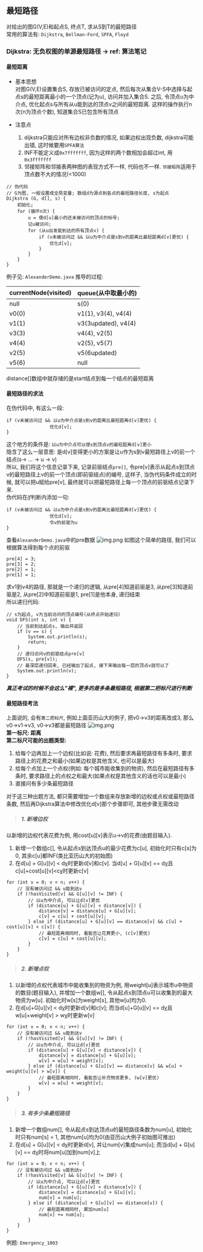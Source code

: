 ## 最短路径
对给出的图G(V,E)和起点S, 终点T, 求从S到T的最短路径  
常用的算法有: `Dijkstra`, `Bellman-Ford`, `SPFA`, `Floyd`

### Dijkstra: 无负权图的单源最短路径 -> ref: 算法笔记
#### 最短距离
* 基本思想  
对图G(V,E)设置集合S, 存放已被访问的定点, 然后每次从集合V-S中选择与起点s的最短距离最小的一个顶点(记为u), 访问并加入集合S. 之后, 令顶点u为中介点, 优化起点s与所有从u能到达的顶点v之间的最短距离. 这样的操作执行n次(n为顶点个数), 知道集合S已包含所有顶点  

* 注意点
    1. dijkstra只能应对所有边权非负数的情况, 如果边权出现负数, dijkstra可能出错, 这时候要用`SPFA算法`
    2. INF不能定义成`0x7fffffff`, 因为这样的两个数相加会超过int, 用`0x3fffffff`
    3. 邻接矩阵和邻接表两种图的表现方式不一样, 代码也不一样. `邻接矩阵`适用于顶点数不大的情况(<1000)

```
// 伪代码
// G为图, 一般设置成全局变量; 数组d为源点到各点的最短路径长度, s为起点
Dijkstra (G, d[], s) {
    初始化;
    for (循环n次) {
        u = 使d[u]最小的还未被访问的顶点的标号;
        记u被访问;
        for (从u出发能到达的所有顶点v) {
            if (v未被访问过 && 以u为中介点是s到v的距离比最短距离d[v]更优) {
                优化d[v];
            }
        }
    }
}
```
例子见: `AlexanderDemo.java`
推导的过程:

| currentNode(visited)| queue(从中取最小的)|
| ---- | ---- |
| null | s(0) |
| v0(0) | v1(1), v3(4), v4(4) |
| v1(1) | v3(3updated), v4(4) |
| v3(3) | v4(4), v2(5) |
| v4(4) | v2(5), v5(7) |
| v2(5) | v5(6updated) |
| v5(6) | null |

distance[]数组中就存储的是start结点到每一个结点的最短距离

#### 最短路径的求法
在伪代码中, 有这么一段:
```
if (v未被访问过 && 以u为中介点是s到v的距离比最短距离d[v]更优) {
                优化d[v];
}
```
这个地方的条件是: `以u为中介点可以使s到顶点v的最短距离d[v]更小`  
隐含了这么一层意思: 是d[v]变得更小的方案是让u作为s到v最短路径上v的前一个结点(s-> ... -> u -> v)  
所以, 我们将这个信息记录下来, 记录前驱结点`pre[]`, 令pre[v]表示从起点s到顶点v的最短路径上v的前一个顶点(即前驱结点)的编号, 这样子, 当伪代码条件成立的时候, 就可以把u赋给pre[v], 最终就可以把最短路径上每一个顶点的前驱结点记录下来.  
伪代码在*if*判断内添加一句:  
```
if (v未被访问过 && 以u为中介点是s到v的距离比最短距离d[v]更优) {
                优化d[v];
                令v的前驱为u
}
```
查看`AlexanderDemo.java`中的pre数据
![img.png](../img/graph/img.png)
如图这个简单的路径, 我们可以根据算法得到每个点的前驱
```
pre[4] = 3;
pre[3] = 2;
pre[2] = 1;
pre[1] = 1;
```
求v1到v4的路径, 那就是一个递归的逻辑, 从pre[4]知道前驱是3, 从pre[3]知道前驱是2, 从pre[2]中知道前驱是1, pre[1]是他本身, 递归结束  
所以递归代码:
```
// s为起点, v为当前访问的顶点编号(从终点开始递归)
void DFS(int s, int v) {
    // 当前到达起点s, 输出并返回
    if (v == s) {
        System.out.println(s);
        return;
    }
    // 递归访问v的前驱结点pre[v]
    DFS(s, pre[v]);
    // 最深层递归回来, 已经输出了起点, 接下来输出每一层的顶点v就可以了
    System.out.println(v);
}
```

***真正考试的时候不会这么"裸", 更多的是多条最短路径, 根据第二把标尺进行判断***
#### 最短路径考法
上面说的, 会有`第二把标尺`, 例如上面亚历山大的例子, 把v0->v3的距离改成3, 那么v0->v1->v3, v0->v3都是最短路径
![img.png](../img/graph/img2.png)  
**第一标尺: 距离**  
**第二标尺可能的出题类型:**
1. 给每个边再加上一个边权(比如说: 花费), 然后要求再最短路径有多条时, 要求路径上的花费之和最小(如果边权是其他含义, 也可以是最大)
2. 给每个点加上一个点权(例如: 每个城市能收集到的物资), 然后在最短路径有多条时, 要求路径上的点权之和最大(如果点权是其他含义的话也可以是最小)
3. 直接问有多少条最短路径  

对于这三种出题方法, 都只需要增加一个数组来存放新增的边权或点权或最短路径条数, 然后再Dijkstra算法中修改优化d[v]那个步骤即可, 其他步骤无需改动
>##### 1. 新增边权
以新增的边权代表花费为例, 用cost[u][v]表示u->v的花费(由题目输入).  
1. 新增一个数组c[], 令从起点s到达顶点u的最少花费为c[u], 初始化时只有c[s]为0, 其余c[u]都INF(类比亚历山大的初始图)  
2. 在d[u] + G[u][v] < d[v](即可以使s到v的最短距离d[v]更优)时更新d[v]和c[v]. 当d[u] + G[u][v] == d[v](即最短距离相同)且c[u]+cost[u][v]<c[v](即可以使s到v的最少花费更少)时更新c[v]
```
for (int v = 0; v < n; v++) {
    // 没有被访问过 && u能到达v
    if (!hasVisited[v] && G[u][v] != INF) {
        // 以u为中介点, 可以让d[v]更优
        if (distance[u] + G[u][v] < distance[v]) {
            distance[v] = distance[u] + G[u][v];
            c[v] = c[u] + cost[u][v];
        } else if (distance[u] + G[u][v] == distance[v] && c[u] + cost[u][v] < c[v]) {
            // 最短距离相同时, 看能否让花费更小, (c[v]更优)
            c[v] = c[u] + cost[u][v];
        }
    }
}
```

>##### 2. 新增点权
1. 以新增的点权代表城市中能收集到的物资为例, 用weight[u]表示城市u中物资的数目(题目输入), 并增加一个数组w[], 令从起点s到顶点u可以收集到的最大物资为w[u]. 初始化时w[s]为weight[s], 其他w[u]均为0.
2. 在d[u]+G[u][v] < d[v](即可以使s到v的最短距离d[v]更优)时更新d[v]和c[v]; 而当d[u]+G[u][v] == d[v](即最短距离相同)且w[u]+weight[v] > w[v](即可以使s到v的最大物资数目更优)时更新w[v]
```
for (int v = 0; v < n; v++) {
    // 没有被访问过 && u能到达v
    if (!hasVisited[v] && G[u][v] != INF) {
        // 以u为中介点, 可以让d[v]更优
        if (distance[u] + G[u][v] < distance[v]) {
            distance[v] = distance[u] + G[u][v];
            w[v] = w[u] + weight[v];
        } else if (distance[u] + G[u][v] == distance[v] && w[u] + weight[u][v] > w[v]) {
            // 最短距离相同时, 看能否让补充物资更多, (w[v]更优)
            w[v] = w[u] + weight[v];
        }
    }
}
```


>##### 3. 有多少条最短路径
1. 新增一个数组num[], 令从起点s到达顶点u的最短路径条数为num[u], 初始化时只有num[s] = 1, 其他num[u]均为0(由亚历山大例子初始图可推出)
2. 在d[u] + G[u][v] < d[v](即可以使s到v的最短距离d[v]更优)时更新d[v], 并让num[v]集成num[u]; 而当d[u] + G[u][v] == d[v](即最短距离相同)时将num[u]加到num[v]上
```
for (int v = 0; v < n; v++) {
    // 没有被访问过 && u能到达v
    if (!hasVisited[v] && G[u][v] != INF) {
        // 以u为中介点, 可以让d[v]更优
        if (distance[u] + G[u][v] < distance[v]) {
            distance[v] = distance[u] + G[u][v];
            num[v] = num[u];
        } else if (distance[u] + G[u][v] == distance[v]) {
            // 最短距离相同时, 累加num[u]
            num[v] += num[u];
        }
    }
}
```

例题: `Emergency_1003`




